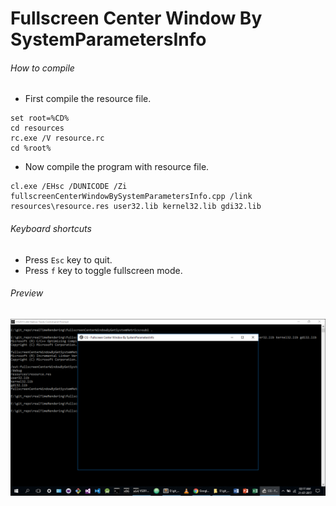 Fullscreen Center Window By SystemParametersInfo
================================================

###### How to compile

- First compile the resource file.

```
set root=%CD%
cd resources
rc.exe /V resource.rc
cd %root%
```

- Now compile the program with resource file.

```
cl.exe /EHsc /DUNICODE /Zi fullscreenCenterWindowBySystemParametersInfo.cpp /link resources\resource.res user32.lib kernel32.lib gdi32.lib
```

###### Keyboard shortcuts
- Press ```Esc``` key to quit.
- Press ```f``` key to toggle fullscreen mode.

###### Preview
![fullscreenCenterWindowBySystemParametersInfo][fullscreenCenterWindowBySystemParametersInfo-image]

[//]: # "Image declaration"

[fullscreenCenterWindowBySystemParametersInfo-image]: ./preview/fullscreenCenterWindowBySystemParametersInfo.png "Fullscreen Center Window By SystemParametersInfo"

